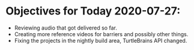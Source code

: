 # Objectives for Today 2020-07-27:

- Reviewing audio that got delivered so far.
- Creating more reference videos for barriers and possibly other things.
- Fixing the projects in the nightly build area, TurtleBrains API changed.
